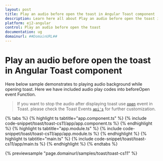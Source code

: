 ```yaml
---
layout: post
title: Play an audio before open the toast in Angular Toast component | Syncfusion
description: Learn here all about Play an audio before open the toast in Syncfusion Angular Toast component of Syncfusion Essential JS 2 and more.
platform: ej2-angular
control: Play an audio before open the toast 
documentation: ug
domainurl: ##DomainURL##
---
```


# Play an audio before open the toast in Angular Toast component

Here below sample demonstrates to playing audio background while opening toast. Here we have included audio play codes into beforeOpen event Function.

> If you want to stop the audio after displaying toast use [`open`](https://ej2.syncfusion.com/angular/documentation/api/toast#open) event in Toast. please check the Toast Events [`api's`](https://ej2.syncfusion.com/angular/documentation/api/toast#events) for further customization.

{% tabs %}
{% highlight ts tabtitle="app.component.ts" %}
{% include code-snippet/toast/toast-cs11/app/app.component.ts %}
{% endhighlight %}
{% highlight ts tabtitle="app.module.ts" %}
{% include code-snippet/toast/toast-cs11/app/app.module.ts %}
{% endhighlight %}
{% highlight ts tabtitle="main.ts" %}
{% include code-snippet/toast/toast-cs11/app/main.ts %}
{% endhighlight %}
{% endtabs %}
  
{% previewsample "page.domainurl/samples/toast/toast-cs11" %}

